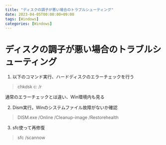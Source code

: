 ```yaml
---
title: "ディスクの調子が悪い場合のトラブルシューティング"
date: 2023-04-05T00:00:00+09:00
tags: [Windows]
categories: [Windows]
---
```

# ディスクの調子が悪い場合のトラブルシューティング

1. 以下のコマンド実行、ハードディスクのエラーチェックを行う
>chkdsk c: /r

通常のエラーチェックとは違い、Win環境内も見る

2. Dism実行。Winのシステムファイル故障がないか確認
> DISM.exe /Online /Cleanup-image /Restorehealth

3. sfc使って再修復
> sfc /scannow